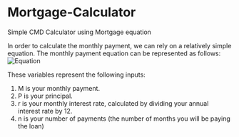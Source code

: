 # Mortgage-Calculator
Simple CMD Calculator using Mortgage equation

In order to calculate the monthly payment, we can rely on a relatively simple equation. The monthly payment equation can be represented as follows:
![Equation](https://i.imgur.com/N5qidHw.png)

These variables represent the following inputs:
1. M is your monthly payment.
2. P is your principal.
3. r is your monthly interest rate, calculated by dividing your annual interest rate by 12.
4. n is your number of payments (the number of months you will be paying the loan)
